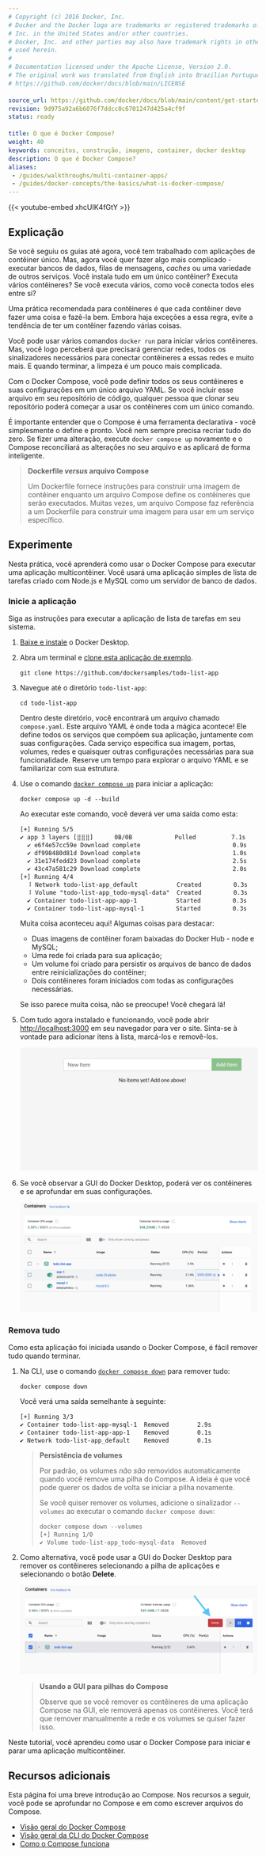 ```yaml
---
# Copyright (c) 2016 Docker, Inc.
# Docker and the Docker logo are trademarks or registered trademarks of Docker,
# Inc. in the United States and/or other countries.
# Docker, Inc. and other parties may also have trademark rights in other terms
# used herein.
#
# Documentation licensed under the Apache License, Version 2.0.
# The original work was translated from English into Brazilian Portuguese.
# https://github.com/docker/docs/blob/main/LICENSE

source_url: https://github.com/docker/docs/blob/main/content/get-started/docker-concepts/the-basics/what-is-docker-compose.md
revision: 9d975a92a6b6076f7ddcc0c6701247d425a4cf9f
status: ready

title: O que é Docker Compose?
weight: 40
keywords: conceitos, construção, imagens, container, docker desktop
description: O que é Docker Compose?
aliases:
 - /guides/walkthroughs/multi-container-apps/
 - /guides/docker-concepts/the-basics/what-is-docker-compose/
---
```

{{< youtube-embed xhcUIK4fGtY >}}

## Explicação

Se você seguiu os guias até agora, você tem trabalhado com aplicações de
contêiner único.
Mas, agora você quer fazer algo mais complicado - executar bancos de dados,
filas de mensagens, _caches_ ou uma variedade de outros serviços.
Você instala tudo em um único contêiner?
Executa vários contêineres?
Se você executa vários, como você conecta todos eles entre si?

Uma prática recomendada para contêineres é que cada contêiner deve fazer uma
coisa e fazê-la bem.
Embora haja exceções a essa regra, evite a tendência de ter um contêiner fazendo
várias coisas.

Você pode usar vários comandos `docker run` para iniciar vários contêineres.
Mas, você logo perceberá que precisará gerenciar redes, todos os sinalizadores
necessários para conectar contêineres a essas redes e muito mais.
E quando terminar, a limpeza é um pouco mais complicada.

Com o Docker Compose, você pode definir todos os seus contêineres e suas
configurações em um único arquivo YAML.
Se você incluir esse arquivo em seu repositório de código, qualquer pessoa que
clonar seu repositório poderá começar a usar os contêineres com um único
comando.

É importante entender que o Compose é uma ferramenta declarativa - você
simplesmente o define e pronto.
Você nem sempre precisa recriar tudo do zero.
Se fizer uma alteração, execute `docker compose up` novamente e o Compose
reconciliará as alterações no seu arquivo e as aplicará de forma inteligente.

> **Dockerfile _versus_ arquivo Compose**
>
> Um Dockerfile fornece instruções para construir uma imagem de contêiner
> enquanto um arquivo Compose define os contêineres que serão executados.
> Muitas vezes, um arquivo Compose faz referência a um Dockerfile para construir
> uma imagem para usar em um serviço específico.


## Experimente

Nesta prática, você aprenderá como usar o Docker Compose para executar uma
aplicação multicontêiner.
Você usará uma aplicação simples de lista de tarefas criado com Node.js e MySQL
como um servidor de banco de dados.

### Inicie a aplicação

Siga as instruções para executar a aplicação de lista de tarefas em seu sistema.

1. [Baixe e instale](https://www.docker.com/products/docker-desktop/) o Docker
   Desktop.
2. Abra um terminal e
   [clone esta aplicação de exemplo](https://github.com/dockersamples/todo-list-app).

    ```console
    git clone https://github.com/dockersamples/todo-list-app 
    ```

3. Navegue até o diretório `todo-list-app`:

    ```console
    cd todo-list-app
    ```

   Dentro deste diretório, você encontrará um arquivo chamado `compose.yaml`.
   Este arquivo YAML é onde toda a mágica acontece!
   Ele define todos os serviços que compõem sua aplicação, juntamente com suas
   configurações.
   Cada serviço especifica sua imagem, portas, volumes, redes e quaisquer outras
   configurações necessárias para sua funcionalidade.
   Reserve um tempo para explorar o arquivo YAML e se familiarizar com sua
   estrutura.

4. Use o comando
   [`docker compose up`](/reference/cli/docker/compose/up/) para
   iniciar a aplicação:

    ```console
    docker compose up -d --build
    ```

    Ao executar este comando, você deverá ver uma saída como esta:

    ```console
    [+] Running 5/5
    ✔ app 3 layers [⣿⣿⣿]      0B/0B            Pulled          7.1s
      ✔ e6f4e57cc59e Download complete                          0.9s
      ✔ df998480d81d Download complete                          1.0s
      ✔ 31e174fedd23 Download complete                          2.5s
      ✔ 43c47a581c29 Download complete                          2.0s
    [+] Running 4/4
      ⠸ Network todo-list-app_default           Created         0.3s
      ⠸ Volume "todo-list-app_todo-mysql-data"  Created         0.3s
      ✔ Container todo-list-app-app-1           Started         0.3s
      ✔ Container todo-list-app-mysql-1         Started         0.3s
    ```

    Muita coisa aconteceu aqui! Algumas coisas para destacar:

    * Duas imagens de contêiner foram baixadas do Docker Hub - node e MySQL;
    * Uma rede foi criada para sua aplicação;
    * Um volume foi criado para persistir os arquivos de banco de dados entre
      reinicializações do contêiner;
    * Dois contêineres foram iniciados com todas as configurações necessárias.

    Se isso parece muita coisa, não se preocupe! Você chegará lá!

5. Com tudo agora instalado e funcionando, você pode abrir
   [http://localhost:3000](http://localhost:3000) em seu navegador para ver o
   site.
   Sinta-se à vontade para adicionar itens à lista, marcá-los e removê-los.

    ![Uma captura de tela de uma página web mostrando a aplicação de lista de tarefas em execução na porta 3000](images/todo-list-app.webp?border=true&w=950&h=400)

6. Se você observar a GUI do Docker Desktop, poderá ver os contêineres e se
   aprofundar em suas configurações.

    ![Uma captura de tela do painel do Docker Desktop mostrando a lista de contêineres executando a aplicação todo-list](images/todo-list-containers.webp?border=true&w=950&h=400)


### Remova tudo

Como esta aplicação foi iniciada usando o Docker Compose, é fácil remover tudo
quando terminar.

1. Na CLI, use o comando
   [`docker compose down`](/reference/cli/docker/compose/down/) para
   remover tudo:

    ```console
    docker compose down
    ```

    Você verá uma saída semelhante à seguinte:

    ```console
    [+] Running 3/3
    ✔ Container todo-list-app-mysql-1  Removed        2.9s
    ✔ Container todo-list-app-app-1    Removed        0.1s
    ✔ Network todo-list-app_default    Removed        0.1s
    ```

    > **Persistência de volumes**
    >
    > Por padrão, os volumes _não são_ removidos automaticamente quando você
    > remove uma pilha do Compose.
    > A ideia é que você pode querer os dados de volta se iniciar a pilha
    > novamente.
    >
    > Se você quiser remover os volumes, adicione o sinalizador `--volumes` ao
    > executar o comando `docker compose down`:
    >
    > ```console
    > docker compose down --volumes
    > [+] Running 1/0
    > ✔ Volume todo-list-app_todo-mysql-data  Removed
    > ```

2. Como alternativa, você pode usar a GUI do Docker Desktop para remover os
   contêineres selecionando a pilha de aplicações e selecionando o botão
   **Delete**.

    ![Uma captura de tela da GUI do Docker Desktop mostrando a visualização dos contêineres com uma seta apontando para o botão "Delete"](images/todo-list-delete.webp?w=930&h=400)

    > **Usando a GUI para pilhas do Compose**
    >
    > Observe que se você remover os contêineres de uma aplicação Compose na GUI,
    > ele removerá apenas os contêineres.
    > Você terá que remover manualmente a rede e os volumes se quiser fazer isso.

Neste tutorial, você aprendeu como usar o Docker Compose para iniciar e parar
uma aplicação multicontêiner.

## Recursos adicionais

Esta página foi uma breve introdução ao Compose.
Nos recursos a seguir, você pode se aprofundar no Compose e em como escrever
arquivos do Compose.


* [Visão geral do Docker Compose](/compose/)
* [Visão geral da CLI do Docker Compose](/compose/reference/)
* [Como o Compose funciona](/compose/intro/compose-application-model/)
